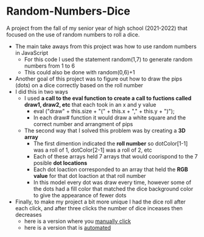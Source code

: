 # Random-Numbers-Dice
A project from the fall of my senior year of high school (2021-2022) that focused on the use of random numbers to roll a dice.

+ The main take aways from this project was how to use random numbers in JavaScript
    + For this code I used the statement random(1,7) to generate random numbers from 1 to 6
    + This could also be done with random(0,6)+1
+ Another goal of this project was to figure out how to draw the pips (dots) on a dice correctly based on the roll number
+ I did this in two ways
    + I used **a call to the eval function to create a call to fuctions called draw1, draw2, etc** that each took in an x and y value
        + eval ("draw" + this.size + "(" + this.x + "," + this.y + ")");
        + In each draw# function it would draw a white square and the correct number and arrangment of pips
    + The second way that I solved this problem was by creating a **3D array**
        + The first dimention indicated the **roll number** so dotColor[1-1] was a roll of 1, dotColor[2-1] was a roll of 2, etc
        + Each of these arrays held 7 arrays that would coorispond to the 7 posible **dot locations**
        + Each dot loaction corresponded to an array that held the **RGB value** for that dot loaction at that roll number
        + In this model every dot was draw every time, however some of the dots had a fill color that matched the dice background color to give the appearance of fewer dots
+ Finally, to make my project a bit more unique I had the dice roll after each click, and after three clicks the number of dice inceases then decreases
    + here is a version where you [manually click](https://editor.p5js.org/783170/full/J7q9KSfYC)
    + here is a version that is [automated](https://editor.p5js.org/783170/full/8zOdvpMXl)
